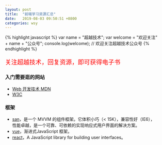 ```yaml
---
layout: post
title:  "前端学习资源汇总"
date:   2019-08-03 09:50:51 +0800
categories: wsy
---
```


{% highlight javascript %}
var name = "超越技术";
var welcome = "欢迎关注" + name + "公众号";
console.log(welcome);
// 欢迎关注超越技术公众号
{% endhighlight %}

<p style="color: red;font-size: 20px">关注超越技术，回复资源，即可获得电子书</p>

### 入门需要逛的网站
- [Web 开发技术 MDN](https://developer.mozilla.org/zh-CN/docs/Web)
- [W3C](https://www.w3.org/2002/03/tutorials.html#webdesign_htmlcss)

### 框架
- [san](https://baidu.github.io/san/)，是一个 MVVM 的组件框架。它体积小巧（< 15K），兼容性好（IE6），性能卓越，是一个可靠、可依赖的实现响应式用户界面的解决方案。
- [vue](https://cn.vuejs.org/)，渐进式JavaScript 框架。
- [react](https://reactjs.org/)，A JavaScript library for building user interfaces。
